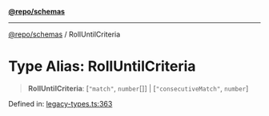 [**@repo/schemas**](../README.md)

***

[@repo/schemas](../globals.md) / RollUntilCriteria

# Type Alias: RollUntilCriteria

> **RollUntilCriteria**: \[`"match"`, `number`[]\] \| \[`"consecutiveMatch"`, `number`\]

Defined in: [legacy-types.ts:363](https://github.com/alexqguo/drinking-board-game-v3/blob/675bd7febb3071dfc3dca88ee4e9928e0ed24aab/packages/schemas/src/legacy-types.ts#L363)
